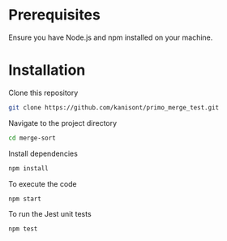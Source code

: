 # Prerequisites
Ensure you have Node.js and npm installed on your machine.

# Installation
Clone this repository
```bash
git clone https://github.com/kanisont/primo_merge_test.git
```
Navigate to the project directory
```bash
cd merge-sort
```
Install dependencies
```bash
npm install
```
To execute the code
```bash
npm start
```
To run the Jest unit tests
```bash
npm test
```
